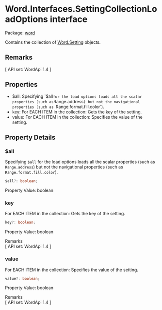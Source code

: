 # Word.Interfaces.SettingCollectionLoadOptions interface

Package: [word](/en-us/javascript/api/word)

Contains the collection of [Word.Setting](/en-us/javascript/api/word/word.setting) objects.

## Remarks

[ API set: WordApi 1.4 ]

## Properties

- $all: Specifying `$all` for the load options loads all the scalar properties (such as `Range.address`) but not the navigational properties (such as `Range.format.fill.color`).
- key: For EACH ITEM in the collection: Gets the key of the setting.
- value: For EACH ITEM in the collection: Specifies the value of the setting.

## Property Details

### $all

Specifying `$all` for the load options loads all the scalar properties (such as `Range.address`) but not the navigational properties (such as `Range.format.fill.color`).

```typescript
$all?: boolean;
```

Property Value: boolean

### key

For EACH ITEM in the collection: Gets the key of the setting.

```typescript
key?: boolean;
```

Property Value: boolean

Remarks  
[ API set: WordApi 1.4 ]

### value

For EACH ITEM in the collection: Specifies the value of the setting.

```typescript
value?: boolean;
```

Property Value: boolean

Remarks  
[ API set: WordApi 1.4 ]